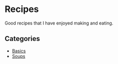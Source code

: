 # Recipes
Good recipes that I have enjoyed making and eating.
 ## Categories
 - [Basics](./lists/basics.md)
 - [Soups](./lists/soups.md)
